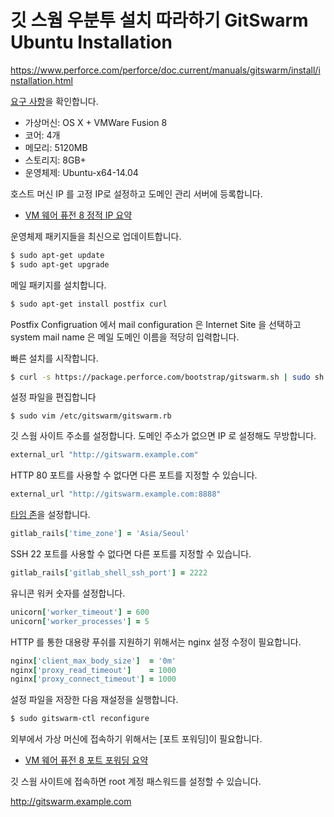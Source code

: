 # 깃 스웜 우분투 설치 따라하기 GitSwarm Ubuntu Installation

<https://www.perforce.com/perforce/doc.current/manuals/gitswarm/install/installation.html>

[요구 사항](helix_gitswarm_requirements_digest.md)을 확인합니다.

* 가상머신: OS X + VMWare Fusion 8
* 코어: 4개
* 메모리: 5120MB
* 스토리지: 8GB+
* 운영체제: Ubuntu-x64-14.04

호스트 머신 IP 를 고정 IP로 설정하고 도메인 관리 서버에 등록합니다.

* [VM 웨어 퓨전 8 정적 IP 요약](vmware_fusion_8_static_ip_digest.md)

운영체제 패키지들을 최신으로 업데이트합니다.

```bash
$ sudo apt-get update
$ sudo apt-get upgrade
```

메일 패키지를 설치합니다.

```bash
$ sudo apt-get install postfix curl
```

Postfix Configruation 에서 mail configuration 은 Internet Site 을 선택하고 system mail name 은 메일 도메인 이름을 적당히 입력합니다.

빠른 설치를 시작합니다.

```bash
$ curl -s https://package.perforce.com/bootstrap/gitswarm.sh | sudo sh -
```

설정 파일을 편집합니다

```
$ sudo vim /etc/gitswarm/gitswarm.rb
```

깃 스웜 사이트 주소를 설정합니다. 도메인 주소가 없으면 IP 로 설정해도 무방합니다.

```ruby
external_url "http://gitswarm.example.com"
```

HTTP 80 포트를 사용할 수 없다면 다른 포트를 지정할 수 있습니다.

```ruby
external_url "http://gitswarm.example.com:8888"
```

[타임 존](https://en.wikipedia.org/wiki/List_of_tz_database_time_zones)을 설정합니다. 

```ruby
gitlab_rails['time_zone'] = 'Asia/Seoul'
```

SSH 22 포트를 사용할 수 없다면 다른 포트를 지정할 수 있습니다.

```ruby
gitlab_rails['gitlab_shell_ssh_port'] = 2222
```

유니콘 워커 숫자를 설정합니다.

```ruby
unicorn['worker_timeout'] = 600
unicorn['worker_processes'] = 5
```

HTTP 를 통한 대용량 푸쉬를 지원하기 위해서는 nginx 설정 수정이 필요합니다.

```ruby
nginx['client_max_body_size']  = '0m'
nginx['proxy_read_timeout']    = 1000
nginx['proxy_connect_timeout'] = 1000
```

설정 파일을 저장한 다음 재설정을 실행합니다.

```bash
$ sudo gitswarm-ctl reconfigure
```

외부에서 가상 머신에 접속하기 위해서는 [포트 포워딩]이 필요합니다.

* [VM 웨어 퓨전 8 포트 포워딩 요약](vmware_fusion_8_port_forwarding_digest.md)

깃 스웜 사이트에 접속하면 root 계정 패스워드를 설정할 수 있습니다.

<http://gitswarm.example.com>